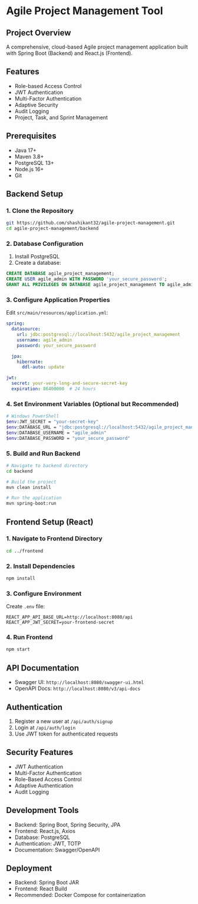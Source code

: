 # Agile Project Management Tool

## Project Overview
A comprehensive, cloud-based Agile project management application built with Spring Boot (Backend) and React.js (Frontend). 

## Features
- Role-based Access Control
- JWT Authentication
- Multi-Factor Authentication
- Adaptive Security
- Audit Logging
- Project, Task, and Sprint Management

## Prerequisites
- Java 17+
- Maven 3.8+
- PostgreSQL 13+
- Node.js 16+
- Git

## Backend Setup

### 1. Clone the Repository
```bash
git https://github.com/shashikant32/agile-project-management.git
cd agile-project-management/backend
```

### 2. Database Configuration
1. Install PostgreSQL
2. Create a database:
```sql
CREATE DATABASE agile_project_management;
CREATE USER agile_admin WITH PASSWORD 'your_secure_password';
GRANT ALL PRIVILEGES ON DATABASE agile_project_management TO agile_admin;
```

### 3. Configure Application Properties
Edit `src/main/resources/application.yml`:
```yaml
spring:
  datasource:
    url: jdbc:postgresql://localhost:5432/agile_project_management
    username: agile_admin
    password: your_secure_password

  jpa:
    hibernate:
      ddl-auto: update

jwt:
  secret: your-very-long-and-secure-secret-key
  expiration: 86400000  # 24 hours
```

### 4. Set Environment Variables (Optional but Recommended)
```bash
# Windows PowerShell
$env:JWT_SECRET = "your-secret-key"
$env:DATABASE_URL = "jdbc:postgresql://localhost:5432/agile_project_management"
$env:DATABASE_USERNAME = "agile_admin"
$env:DATABASE_PASSWORD = "your_secure_password"
```

### 5. Build and Run Backend
```bash
# Navigate to backend directory
cd backend

# Build the project
mvn clean install

# Run the application
mvn spring-boot:run
```

## Frontend Setup (React)

### 1. Navigate to Frontend Directory
```bash
cd ../frontend
```

### 2. Install Dependencies
```bash
npm install
```

### 3. Configure Environment
Create `.env` file:
```
REACT_APP_API_BASE_URL=http://localhost:8080/api
REACT_APP_JWT_SECRET=your-frontend-secret
```

### 4. Run Frontend
```bash
npm start
```

## API Documentation
- Swagger UI: `http://localhost:8080/swagger-ui.html`
- OpenAPI Docs: `http://localhost:8080/v3/api-docs`

## Authentication
1. Register a new user at `/api/auth/signup`
2. Login at `/api/auth/login`
3. Use JWT token for authenticated requests

## Security Features
- JWT Authentication
- Multi-Factor Authentication
- Role-Based Access Control
- Adaptive Authentication
- Audit Logging

## Development Tools
- Backend: Spring Boot, Spring Security, JPA
- Frontend: React.js, Axios
- Database: PostgreSQL
- Authentication: JWT, TOTP
- Documentation: Swagger/OpenAPI

## Deployment
- Backend: Spring Boot JAR
- Frontend: React Build
- Recommended: Docker Compose for containerization
